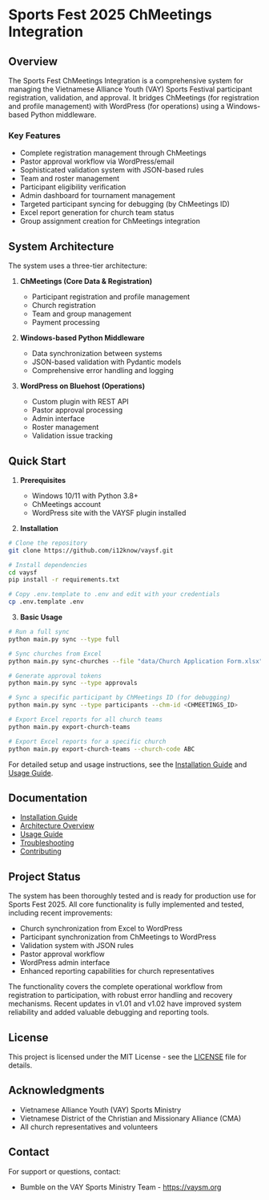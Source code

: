 # Sports Fest 2025 ChMeetings Integration

## Overview

The Sports Fest ChMeetings Integration is a comprehensive system for managing the Vietnamese Alliance Youth (VAY) Sports Festival participant registration, validation, and approval. It bridges ChMeetings (for registration and profile management) with WordPress (for operations) using a Windows-based Python middleware.

### Key Features

- Complete registration management through ChMeetings
- Pastor approval workflow via WordPress/email
- Sophisticated validation system with JSON-based rules
- Team and roster management
- Participant eligibility verification
- Admin dashboard for tournament management
- Targeted participant syncing for debugging (by ChMeetings ID)
- Excel report generation for church team status
- Group assignment creation for ChMeetings integration

## System Architecture

The system uses a three-tier architecture:

1. **ChMeetings (Core Data & Registration)**
   - Participant registration and profile management
   - Church registration
   - Team and group management
   - Payment processing

2. **Windows-based Python Middleware**
   - Data synchronization between systems
   - JSON-based validation with Pydantic models
   - Comprehensive error handling and logging

3. **WordPress on Bluehost (Operations)**
   - Custom plugin with REST API
   - Pastor approval processing
   - Admin interface
   - Roster management
   - Validation issue tracking

## Quick Start

1. **Prerequisites**
   - Windows 10/11 with Python 3.8+
   - ChMeetings account
   - WordPress site with the VAYSF plugin installed

2. **Installation**

```bash
# Clone the repository
git clone https://github.com/i12know/vaysf.git

# Install dependencies
cd vaysf
pip install -r requirements.txt

# Copy .env.template to .env and edit with your credentials
cp .env.template .env
```

3. **Basic Usage**

```bash
# Run a full sync
python main.py sync --type full

# Sync churches from Excel
python main.py sync-churches --file "data/Church Application Form.xlsx"

# Generate approval tokens
python main.py sync --type approvals

# Sync a specific participant by ChMeetings ID (for debugging)
python main.py sync --type participants --chm-id <CHMEETINGS_ID>

# Export Excel reports for all church teams
python main.py export-church-teams

# Export Excel reports for a specific church
python main.py export-church-teams --church-code ABC
```

For detailed setup and usage instructions, see the [Installation Guide](docs/INSTALLATION.md) and [Usage Guide](docs/USAGE.md).

## Documentation

- [Installation Guide](docs/INSTALLATION.md)
- [Architecture Overview](ARCHITECTURE.md)
- [Usage Guide](docs/USAGE.md)
- [Troubleshooting](docs/TROUBLESHOOTING.md)
- [Contributing](CONTRIBUTING.md)

## Project Status

The system has been thoroughly tested and is ready for production use for Sports Fest 2025. All core functionality is fully implemented and tested, including recent improvements:

- Church synchronization from Excel to WordPress
- Participant synchronization from ChMeetings to WordPress
- Validation system with JSON rules
- Pastor approval workflow
- WordPress admin interface
- Enhanced reporting capabilities for church representatives

The functionality covers the complete operational workflow from registration to participation, with robust error handling and recovery mechanisms. Recent updates in v1.01 and v1.02 have improved system reliability and added valuable debugging and reporting tools.

## License

This project is licensed under the MIT License - see the [LICENSE](LICENSE) file for details.

## Acknowledgments

- Vietnamese Alliance Youth (VAY) Sports Ministry
- Vietnamese District of the Christian and Missionary Alliance (CMA)
- All church representatives and volunteers

## Contact

For support or questions, contact:
- Bumble on the VAY Sports Ministry Team - https://vaysm.org
